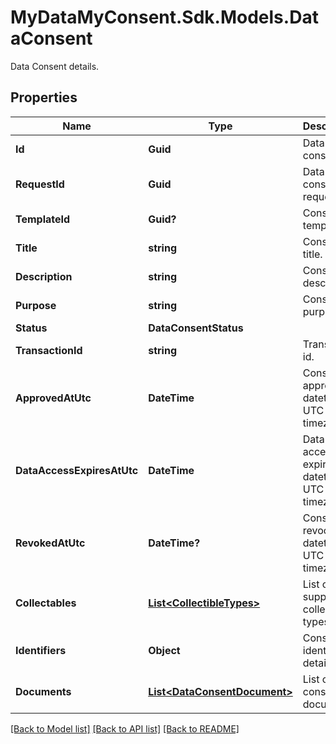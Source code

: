 # MyDataMyConsent.Sdk.Models.DataConsent
Data Consent details.

## Properties

Name | Type | Description | Notes
------------ | ------------- | ------------- | -------------
**Id** | **Guid** | Data consent id. | 
**RequestId** | **Guid** | Data consent request id. | 
**TemplateId** | **Guid?** | Consent template id. | [optional] 
**Title** | **string** | Consent title. | 
**Description** | **string** | Consent description. | 
**Purpose** | **string** | Consent purpose. | [optional] 
**Status** | **DataConsentStatus** |  | 
**TransactionId** | **string** | Transaction id. | [optional] 
**ApprovedAtUtc** | **DateTime** | Consent approval datetime in UTC timezone. | 
**DataAccessExpiresAtUtc** | **DateTime** | Data access expiration datetime in UTC timezone. | 
**RevokedAtUtc** | **DateTime?** | Consent revocation datetime in UTC timezone. | [optional] 
**Collectables** | [**List&lt;CollectibleTypes&gt;**](CollectibleTypes.md) | List of supported collectible types. | 
**Identifiers** | **Object** | Consented identity details. | [optional] 
**Documents** | [**List&lt;DataConsentDocument&gt;**](DataConsentDocument.md) | List of consented documents. | [optional] 

[[Back to Model list]](../README.md#documentation-for-models) [[Back to API list]](../README.md#documentation-for-api-endpoints) [[Back to README]](../README.md)


